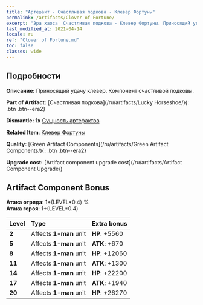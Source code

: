 ```yaml
---
title: "Артефакт - Счастливая подкова - Клевер Фортуны"
permalink: /artifacts/Clover of Fortune/
excerpt: "Эра хаоса  Счастливая подкова - Клевер Фортуны. Приносящий удачу клевер. Компонент счастливой подковы."
last_modified_at: 2021-04-14
locale: ru
ref: "Clover of Fortune.md"
toc: false
classes: wide
---
```




## Подробности

 **Описание:** Приносящий удачу клевер. Компонент счастливой подковы.

 **Part of Artifact:** [Счастливая подкова](/ru/artifacts/Lucky Horseshoe/){: .btn .btn--era2}

 **Dismantle: 1x** [Сущность артефактов](/ru/Items/con_905/)

 **Related Item**: [Клевер Фортуны](/ru/Items/art_109/)

 **Quality:** [Green Artifact Components](/ru/artifacts/Green Artifact Components/){: .btn .btn--era2}

 **Upgrade cost:** [Artifact component upgrade cost](/ru/artifacts/Artifact Component Upgrade/)

## Artifact Component Bonus

  **Атака отряда**: 1+(LEVEL\*0.4) %<br/>**Атака героя**: 1+(LEVEL\*0.4)

  |  Level  | Type |    Extra bonus  | 
  |:--------|:-----|:----------------| 
  | **2** | Affects **1-man** unit | **HP**: +5560 | 
  | **5** | Affects **1-man** unit | **ATK**: +670 | 
  | **8** | Affects **1-man** unit | **HP**: +12060 | 
  | **11** | Affects **1-man** unit | **ATK**: +1300 | 
  | **14** | Affects **1-man** unit | **HP**: +22200 | 
  | **17** | Affects **1-man** unit | **ATK**: +1940 | 
  | **20** | Affects **1-man** unit | **HP**: +26270 | 
